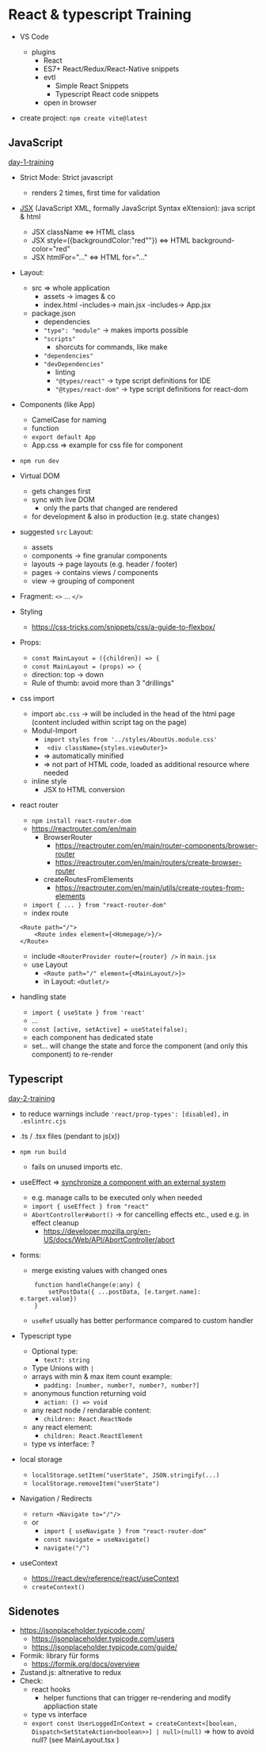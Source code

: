 # React & typescript Training

* VS Code
    * plugins
        * React
        * ES7+ React/Redux/React-Native snippets
        * evtl
            * Simple React Snippets
            * Typescript React code snippets
        * open in browser

* create project: `npm create vite@latest`

## JavaScript

[day-1-training](day-1-training)

* Strict Mode: Strict javascript
    * renders 2 times, first time for validation
* [JSX](https://en.wikipedia.org/wiki/JSX_(JavaScript)) (JavaScript XML, formally JavaScript Syntax eXtension): java script & html
    * JSX className <=> HTML class
    * JSX style=({backgroundColor:"red""}) <=> HTML background-color="red"
    * JSX htmlFor="..." <=> HTML for="..."

* Layout:
    * src => whole application
        * assets -> images & co
        * index.html -includes-> main.jsx -includes-> App.jsx
    * package.json
        * dependencies
        * `"type": "module"` -> makes imports possible
        * `"scripts"`
            * shorcuts for commands, like make
        * `"dependencies"`
        * `"devDependencies"`
            * linting
            * `"@types/react"` -> type script definitions for IDE
            * `"@types/react-dom"` -> type script definitions for react-dom
* Components (like App)
    * CamelCase for naming
    * function
    * `export default App`
    * App.css => example for css file for component

* `npm run dev`

* Virtual DOM
    * gets changes first
    * sync with live DOM
        * only the parts that changed are rendered
    * for development & also in production (e.g. state changes) 

* suggested `src` Layout:
    *  assets
    * components -> fine granular components
    * layouts -> page layouts (e.g. header / footer)
    * pages -> contains views / components
    * view -> grouping of component


* Fragment: `<>` ... `</>`

* Styling
    * https://css-tricks.com/snippets/css/a-guide-to-flexbox/

* Props:
    * `const MainLayout = ({children}) => {`
    * `const MainLayout = (props) => {`
    * direction: top -> down
    * Rule of thumb: avoid more than 3 "drillings"

* css import
    * import `abc.css` -> will be included in the head of the html page (content included within script tag on the page)
    * Modul-Import
        * `import styles from '../styles/AboutUs.module.css'`
        * ` <div className={styles.viewOuter}>`
        * => automatically minified
        * => not part of HTML code, loaded as additional resource where needed
    * inline style
        * JSX to HTML conversion

* react router
    * `npm install react-router-dom`
    * https://reactrouter.com/en/main
        * BrowserRouter
            * https://reactrouter.com/en/main/router-components/browser-router
            * https://reactrouter.com/en/main/routers/create-browser-router
        * createRoutesFromElements
            * https://reactrouter.com/en/main/utils/create-routes-from-elements
    * `import { ... } from "react-router-dom"`
    * index route
    ```
    <Route path="/">
        <Route index element={<Homepage/>}/>
    </Route>
    ```
    * include `<RouterProvider router={router} />` in `main.jsx`
    * use Layout
        * `<Route path="/" element={<MainLayout/>}>`
        * in Layout: `<Outlet/>`

* handling state
    * `import { useState } from 'react'`
    * ...
    * `const [active, setActive] = useState(false);`
    * each component has dedicated state
    * set... will change the state and force the component (and only this component) to re-render

## Typescript

[day-2-training](day-2-training)

* to reduce warnings include `'react/prop-types': [disabled],` in `.eslintrc.cjs`
* .ts / .tsx files (pendant to js(x))
* `npm run build`
    * fails on unused imports etc.


* useEffect => [synchronize a component with an external system](https://react.dev/learn/synchronizing-with-effects)
    * e.g. manage calls to be executed only when needed
    * `import { useEffect } from "react"`
    * `AbortController#abort()`  -> for cancelling effects etc., used e.g. in effect cleanup
        * https://developer.mozilla.org/en-US/docs/Web/API/AbortController/abort

* forms:
    * merge existing values with changed ones
    ```
        function handleChange(e:any) {
            setPostData({ ...postData, [e.target.name]: e.target.value})
        }
    ```
    * `useRef` usually has better performance compared to custom handler        

* Typescript type
    * Optional type:
        * `text?: string`
    * Type Unions with `|`
    * arrays with min & max item count example:
        * `padding: [number, number?, number?, number?]`
    * anonymous function returning void
        * `action: () => void`
    * any react node / rendarable content:
        * `children: React.ReactNode`
    * any react element:
        * `children: React.ReactElement`
    * type vs interface: ?


* local storage
    * `localStorage.setItem("userState", JSON.stringify(...)`
    * `localStorage.removeItem("userState")`

* Navigation / Redirects
    * `return <Navigate to="/"/>`
    * or
        * `import { useNavigate } from "react-router-dom"`
        * `const navigate = useNavigate()`
        * `navigate("/")`

* useContext
    * https://react.dev/reference/react/useContext
    * `createContext()`



## Sidenotes

* https://jsonplaceholder.typicode.com/
    * https://jsonplaceholder.typicode.com/users
    * https://jsonplaceholder.typicode.com/guide/
* Formik: library für forms
    * https://formik.org/docs/overview
* Zustand.js: altnerative to redux
* Check:
    * react hooks
        * helper functions that can trigger re-rendering and modify appliaction state
    * type vs interface
    * `export const UserLoggedInContext = createContext<[boolean, Dispatch<SetStateAction<boolean>>] | null>(null)` => how to avoid null? (see MainLayout.tsx )